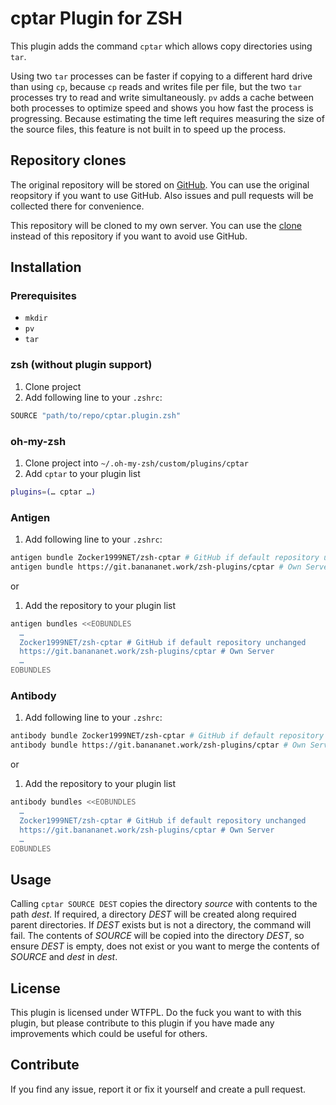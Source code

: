# cptar Plugin for ZSH

This plugin adds the command `cptar` which allows copy directories using `tar`.

Using two `tar` processes can be faster if copying to a different hard drive than using `cp`,
because `cp` reads and writes file per file,
but the two `tar` processes try to read and write simultaneously.
`pv` adds a cache between both processes to optimize speed
and shows you how fast the process is progressing.
Because estimating the time left requires measuring the size of the source files,
this feature is not built in to speed up the process.

## Repository clones

The original repository will be stored on [GitHub](https://github.com/Zocker1999NET/zsh-cptar).
You can use the original reopsitory if you want to use GitHub.
Also issues and pull requests will be collected there for convenience.

This repository will be cloned to my own server.
You can use the [clone](https://git.banananet.work/zsh-plugins/cptar) instead of this repository
if you want to avoid use GitHub.

## Installation

### Prerequisites

- `mkdir`
- `pv`
- `tar`

### zsh (without plugin support)

1. Clone project
2. Add following line to your `.zshrc`:
```sh
SOURCE "path/to/repo/cptar.plugin.zsh"
```

### oh-my-zsh

1. Clone project into `~/.oh-my-zsh/custom/plugins/cptar`
2. Add `cptar` to your plugin list
```sh
plugins=(… cptar …)
```

### Antigen

1. Add following line to your `.zshrc`:
```sh
antigen bundle Zocker1999NET/zsh-cptar # GitHub if default repository unchanged
antigen bundle https://git.banananet.work/zsh-plugins/cptar # Own Server
```

or

1. Add the repository to your plugin list
```sh
antigen bundles <<EOBUNDLES
  …
  Zocker1999NET/zsh-cptar # GitHub if default repository unchanged
  https://git.banananet.work/zsh-plugins/cptar # Own Server
  …
EOBUNDLES
```

### Antibody

1. Add following line to your `.zshrc`:
```sh
antibody bundle Zocker1999NET/zsh-cptar # GitHub if default repository unchanged
antibody bundle https://git.banananet.work/zsh-plugins/cptar # Own Server
```

or

1. Add the repository to your plugin list
```sh
antibody bundles <<EOBUNDLES
  …
  Zocker1999NET/zsh-cptar # GitHub if default repository unchanged
  https://git.banananet.work/zsh-plugins/cptar # Own Server
  …
EOBUNDLES
```

## Usage

Calling `cptar SOURCE DEST` copies the directory *source* with contents to the path *dest*.
If required, a directory *DEST* will be created along required parent directories.
If *DEST* exists but is not a directory, the command will fail.
The contents of *SOURCE* will be copied into the directory *DEST*,
so ensure *DEST* is empty, does not exist or you want to merge the contents of *SOURCE* and *dest* in *dest*.

## License

This plugin is licensed under WTFPL.
Do the fuck you want to with this plugin,
but please contribute to this plugin if you have made any improvements which could be useful for others.

## Contribute

If you find any issue, report it
or fix it yourself and create a pull request.
